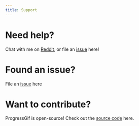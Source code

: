 ```yaml
---
title: Support
---
```



# Need help? 
Chat with me on [Reddit](https://www.reddit.com/u/aheze), or file an [issue](https://github.com/aheze/ProgressGif/issues) here!

# Found an issue? 
File an [issue](https://github.com/aheze/ProgressGif/issues) here

# Want to contribute?
ProgressGif is open-source! Check out the [source code](https://github.com/aheze/ProgressGif) here.
